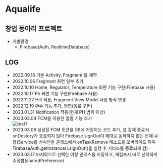 # Aqualife
## 창업 동아리 프로젝트
- 개발환경
  - Firebase(Auth, RealtimeDatabase)

## LOG
- 2022.09.18 기본 Activity, Fragment 틀 제작
- 2022.10.06 Fragment 화면 일부 추가
- 2022.10.10 Home, Regulator, Temperature 화면 기능 구현(Firebase 사용)
- 2022.10.17 Ph 화면 기능 구현(Firebase 사용)
- 2022.11.27 Hilt 적용, Fragment View Model 사용 방식 변경
- 2022.12.19 환수 기능 추가, 병합(동료 구현)
- 2023.01.31 Notification 적용(현재 PH 범위 이상)
- 2023.03.04 FCM을 이용한 알림 기능 추가<br>
![test1](https://user-images.githubusercontent.com/97011241/222886263-667fc307-8df4-4abf-a102-b5f356f3f497.png)
- 2023.03.09 생성된 FCM 토큰을 DB에 저장하는 코드 추가, 앱 강제 종료시 onDestory가 호출되지 않아 Firebase signOut이 제대로 동작하지 않는 문제 수정(Service를 상속받을 클래스에서 onTaskRemove 메소드를 오버라이드 하여 FirebaseAuth.getInstance().signOut()을 실행 후 서비스를 종료되게 함)
- 2023.03.17 마지막으로 선택한 어항 인덱스를 저장하고, 재접속시 바로 선택하게 수정합(sharedPreference)
